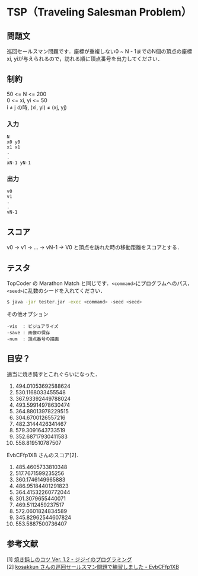 # TSP（Traveling Salesman Problem）

## 問題文
巡回セールスマン問題です．座標が重複しない0 ~ N - 1までのN個の頂点の座標xi, yiが与えられるので，訪れる順に頂点番号を出力してください．

## 制約
50 <= N <= 200  
0 <= xi, yi <= 50  
i ≠ j の時, (xi, yi) ≠ (xj, yj)


### 入力
```
N
x0 y0
x1 x1
.
.
xN-1 yN-1
```

### 出力
```
v0
v1
.
.
vN-1
```

## スコア
v0 → v1 → ... → vN-1 → V0 と頂点を訪れた時の移動距離をスコアとする．

## テスタ
TopCoder の Marathon Match と同じです．```<command>```にプログラムへのパス，```<seed>```に乱数のシードを入れてください．
```sh
$ java -jar tester.jar -exec <command> -seed <seed>
```
その他オプション
```
-vis  : ビジュアライズ
-save : 画像の保存
-num  : 頂点番号の描画
```


## 目安？
適当に焼き鈍すとこれぐらいになった．  
1)  494.01053692588624
2)  530.1168033455548
3)  367.93392449788024
4)  493.59914978630474
5)  364.88013978229515
6)  304.6700126557216
7)  482.3144426341467
8)  579.3091643733519
9)  352.68717930411583
10) 558.819510787507  
  

EvbCFfp1XB さんのスコア[2]．  
1)  485.4605733810348
2)  517.7671599235256
3)  360.1746149965883
4)  486.95184401291823
5)  364.41532260772044
6)  301.3079655440071
7)  469.5112459237517
8)  572.0601824834589
9)  345.82962544607824
10) 553.5887500736407


##  参考文献

[1] [焼き鈍しのコツ Ver. 1.2 - ジジイのプログラミング](http://shindannin.hatenadiary.com/entry/20121224/1356364040)  
[2] [kosakkun さんの巡回セールスマン問題で練習しました - EvbCFfp1XB](http://spvyxgfbtewiazrl.doorblog.jp/archives/51750209.html)
